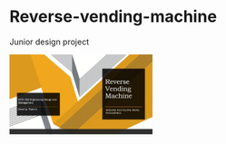 # Reverse-vending-machine

Junior design project

[<img src=pic.png width="50%">](https://youtu.be/sW1Owi8Mudw "Reverse Vending Machine")
